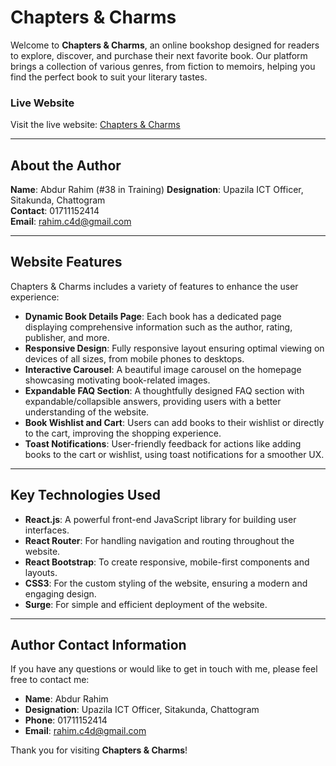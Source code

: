 # Chapters & Charms

Welcome to **Chapters & Charms**, an online bookshop designed for readers to explore, discover, and purchase their next favorite book. Our platform brings a collection of various genres, from fiction to memoirs, helping you find the perfect book to suit your literary tastes.

### Live Website

Visit the live website: [Chapters & Charms](http://chapter-charm.surge.sh)

---

## About the Author

**Name**: Abdur Rahim   (#38 in Training)
**Designation**: Upazila ICT Officer, Sitakunda, Chattogram  
**Contact**: 01711152414  
**Email**: rahim.c4d@gmail.com  

---

## Website Features

Chapters & Charms includes a variety of features to enhance the user experience:

- **Dynamic Book Details Page**: Each book has a dedicated page displaying comprehensive information such as the author, rating, publisher, and more.
- **Responsive Design**: Fully responsive layout ensuring optimal viewing on devices of all sizes, from mobile phones to desktops.
- **Interactive Carousel**: A beautiful image carousel on the homepage showcasing motivating book-related images.
- **Expandable FAQ Section**: A thoughtfully designed FAQ section with expandable/collapsible answers, providing users with a better understanding of the website.
- **Book Wishlist and Cart**: Users can add books to their wishlist or directly to the cart, improving the shopping experience.
- **Toast Notifications**: User-friendly feedback for actions like adding books to the cart or wishlist, using toast notifications for a smoother UX.

---

## Key Technologies Used

- **React.js**: A powerful front-end JavaScript library for building user interfaces.
- **React Router**: For handling navigation and routing throughout the website.
- **React Bootstrap**: To create responsive, mobile-first components and layouts.
- **CSS3**: For the custom styling of the website, ensuring a modern and engaging design.
- **Surge**: For simple and efficient deployment of the website.

---

## Author Contact Information

If you have any questions or would like to get in touch with me, please feel free to contact me:

- **Name**: Abdur Rahim  
- **Designation**: Upazila ICT Officer, Sitakunda, Chattogram  
- **Phone**: 01711152414  
- **Email**: rahim.c4d@gmail.com

Thank you for visiting **Chapters & Charms**!
